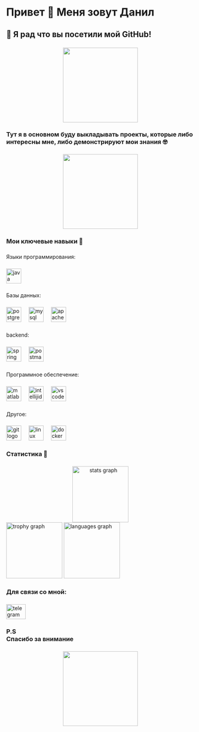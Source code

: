 <h1 align="left">Привет 👋 Меня зовут Данил</h1>

###

<h2 align="left">🤝 Я рад что вы посетили мой  GitHub!</h2>

###

<div align="center">
  <img height="200" src="https://sun9-61.userapi.com/impg/TLahCKtV4lQEr4LhhChL-UImpfB989uL6QejdQ/vFhkzXRea74.jpg?size=717x718&quality=95&sign=63addd2f91524336c1b8cfb9cd3a4df5&type=album"  />
</div>

###

<h3 align="left">Тут я в основном буду выкладывать проекты, которые либо интересны мне, либо демонстрируют мои знания 🤓</h3>

###

<div align="center">
  <img height="200" src="https://sun9-33.userapi.com/impg/eYdk4WfTPXU-5gDoNhPCcQO55uleLJy6-NbGDA/uU6ZQyTN_f8.jpg?size=2200x2200&quality=95&sign=6f570fc0946e74cdc7540df59885a5a8&type=album"  />
</div>

###

<h3 align="left">Мои ключевые навыки 🤒</h3>

###

<p align="left">Языки программирования:</p>

###

<div align="left">
  <img src="https://cdn.jsdelivr.net/gh/devicons/devicon/icons/java/java-original.svg" height="40" alt="java logo"  />
</div>

###

<p align="left">Базы данных:</p>

###

<div align="left">
  <img src="https://cdn.simpleicons.org/postgresql/4169E1" height="40" alt="postgresql logo"  />
  <img width="12" />
  <img src="https://cdn.jsdelivr.net/gh/devicons/devicon/icons/mysql/mysql-original.svg" height="40" alt="mysql logo"  />
  <img width="12" />
  <img src="https://cdn.simpleicons.org/apachecassandra/1287B1" height="40" alt="apachecassandra logo"  />
</div>

###

<p align="left">backend:</p>

###

<div align="left">
  <img src="https://cdn.jsdelivr.net/gh/devicons/devicon/icons/spring/spring-original.svg" height="40" alt="spring logo"  />
  <img width="12" />
  <img src="https://cdn.simpleicons.org/postman/FF6C37" height="40" alt="postman logo"  />
</div>

###

<p align="left">Программное обеспечение:</p>

###

<div align="left">
  <img src="https://cdn.jsdelivr.net/gh/devicons/devicon/icons/matlab/matlab-original.svg" height="40" alt="matlab logo"  />
  <img width="12" />
  <img src="https://skillicons.dev/icons?i=idea" height="40" alt="intellijidea logo"  />
  <img width="12" />
  <img src="https://cdn.jsdelivr.net/gh/devicons/devicon/icons/vscode/vscode-original.svg" height="40" alt="vscode logo"  />
</div>

###

<p align="left">Другое:</p>

###

<div align="left">
  <img src="https://cdn.jsdelivr.net/gh/devicons/devicon/icons/git/git-original.svg" height="40" alt="git logo"  />
  <img width="12" />
  <img src="https://cdn.jsdelivr.net/gh/devicons/devicon/icons/linux/linux-original.svg" height="40" alt="linux logo"  />
  <img width="12" />
  <img src="https://cdn.jsdelivr.net/gh/devicons/devicon/icons/docker/docker-original.svg" height="40" alt="docker logo"  />
</div>

###

<h3 align="left">Статистика 👾</h3>

###

<div align="center">
  <img src="https://github-readme-stats.vercel.app/api?username=signum-solis&hide_title=false&hide_rank=false&show_icons=true&include_all_commits=true&count_private=true&disable_animations=false&theme=dracula&locale=en&hide_border=false&order=1" height="150" alt="stats graph"  />
</div>
<div align = "left">
  <img src="https://github-profile-trophy.vercel.app?username=signum-solis&theme=dracula&column=-1&row=1&margin-w=8&margin-h=8&no-bg=false&no-frame=false&order=4" height="150" alt="trophy graph"  />
  <img src="https://github-readme-stats.vercel.app/api/top-langs?username=signum-solis&locale=en&hide_title=false&layout=compact&card_width=320&langs_count=5&theme=dracula&hide_border=false&order=2" height="150" alt="languages graph"  />
</div>


###

<h3 align="left">Для связи со мной:</h3>

###

<div align="left">
  <a href="https://t.me/s0berry" target="_blank">
    <img src="https://raw.githubusercontent.com/maurodesouza/profile-readme-generator/master/src/assets/icons/social/telegram/default.svg" width="52" height="40" alt="telegram logo"  />
  </a>
</div>

###

<h3 align="left">P.S<br>Спасибо за внимание</h3>

###

<div align="center">
  <img height="200" src="https://sun9-73.userapi.com/impg/kIjfI1wY7PHRTPxMrOwTF5oh_EEwN9_16dNMLw/q4kLsdUmaQM.jpg?size=780x706&quality=95&sign=fac1752aacb282ebf51ef0f733b60827&type=album"  />
</div>

###
